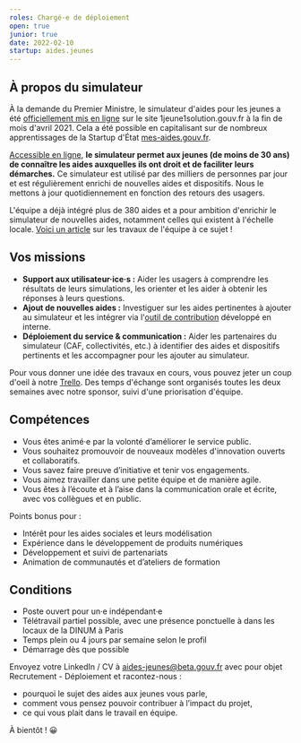```yaml
---
roles: Chargé·e de déploiement
open: true
junior: true
date: 2022-02-10
startup: aides.jeunes
---
```

## À propos du simulateur

À la demande du Premier Ministre, le simulateur d'aides pour les jeunes a été [officiellement mis en ligne](https://twitter.com/JeanCASTEX/status/1387065585859715074) sur le site 1jeune1solution.gouv.fr à la fin de mois d'avril 2021. Cela a été possible en capitalisant sur de nombreux apprentissages de la Startup d'État [mes-aides.gouv.fr](https://beta.gouv.fr/startups/mes-aides.html).

[Accessible en ligne](https://mes-aides.1jeune1solution.beta.gouv.fr/), **le simulateur permet aux jeunes (de moins de 30 ans) de connaître les aides auxquelles ils ont droit et de faciliter leurs démarches.** Ce simulateur est utilisé par des milliers de personnes par jour et est régulièrement enrichi de nouvelles aides et dispositifs. Nous le mettons à jour quotidiennement en fonction des retours des usagers.

L'équipe a déjà intégré plus de 380 aides et a pour ambition d'enrichir le simulateur de nouvelles aides, notamment celles qui existent à l'échelle locale. [Voici un article](https://blog.beta.gouv.fr/general/2022/01/25/faire-grandir-le-simulateur-d-aides-pour-les-jeunes-d-1jeune1solution-gouv-fr/) sur les travaux de l'équipe à ce sujet !

## Vos missions

* **Support aux utilisateur·ice·s :** Aider les usagers à comprendre les résultats de leurs simulations, les orienter et les aider à obtenir les réponses à leurs questions.
* **Ajout de nouvelles aides :** Investiguer sur les aides pertinentes à ajouter au simulateur et les intégrer via l'[outil de contribution](https://contribuer-aides-jeunes.netlify.app) développé en interne.
* **Déploiement du service & communication :** Aider les partenaires du simulateur (CAF, collectivités, etc.) à identifier des aides et dispositifs pertinents et les accompagner pour les ajouter au simulateur.

Pour vous donner une idée des travaux en cours, vous pouvez jeter un coup d'oeil à notre [Trello](https://trello.com/b/b3tqaHSD/aides-jeunes). Des temps d'échange sont organisés toutes les deux semaines avec notre sponsor, suivi d'une priorisation d'équipe.

## Compétences

* Vous êtes animé·e par la volonté d’améliorer le service public.
* Vous souhaitez promouvoir de nouveaux modèles d'innovation ouverts et collaboratifs.
* Vous savez faire preuve d’initiative et tenir vos engagements.
* Vous aimez travailler dans une petite équipe et de manière agile.
* Vous êtes à l’écoute et à l’aise dans la communication orale et écrite, avec vos collègues et en public.

Points bonus pour :

* Intérêt pour les aides sociales et leurs modélisation
* Expérience dans le développement de produits numériques
* Développement et suivi de partenariats
* Animation de communautés et d’ateliers de formation

## Conditions

* Poste ouvert pour un·e indépendant·e
* Télétravail partiel possible, avec une présence ponctuelle à dans les locaux de la DINUM à Paris
* Temps plein ou 4 jours par semaine selon le profil
* Démarrage dès que possible

Envoyez votre LinkedIn / CV à [aides-jeunes@beta.gouv.fr](mailto:aides-jeunes@beta.gouv.fr) avec pour objet Recrutement - Déploiement et racontez-nous :
* pourquoi le sujet des aides aux jeunes vous parle,
* comment vous pensez pouvoir contribuer à l’impact du projet,
* ce qui vous plait dans le travail en équipe.

À bientôt ! 😀
